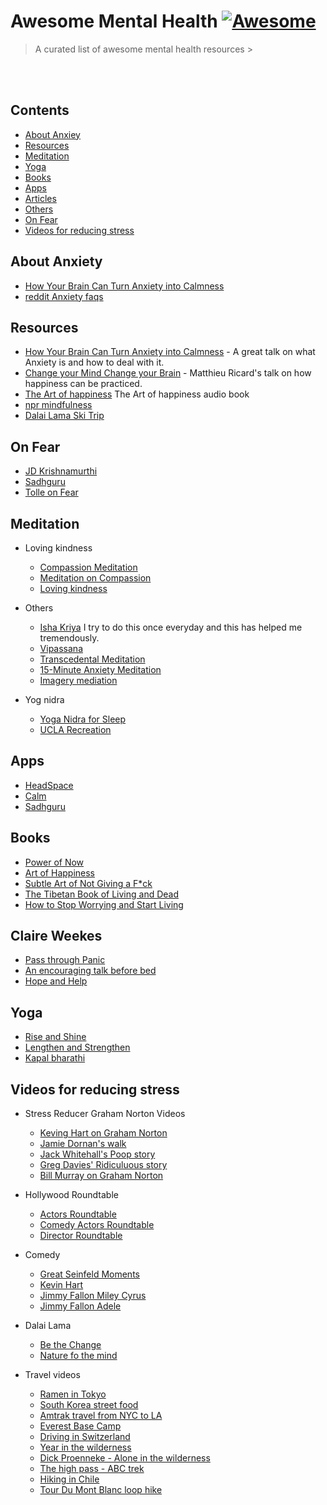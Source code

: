 # Awesome Mental Health [![Awesome](https://cdn.rawgit.com/sindresorhus/awesome/d7305f38d29fed78fa85652e3a63e154dd8e8829/media/badge.svg)](https://github.com/sindresorhus/awesome)

> A curated list of awesome mental health resources >
> <br>


<br>

<br>

## Contents
- [About Anxiey](#About-Anxiety)
- [Resources](#resources)
- [Meditation](#Meditation)
- [Yoga](#Yoga)
- [Books](#Books)
- [Apps](#Apps)
- [Articles](#Articles)
- [Others](#Videos)
- [On Fear](#Fear)
- [Videos for reducing stress](#Videos-for-reducing-stress)

## About Anxiety
- [How Your Brain Can Turn Anxiety into Calmness](https://youtu.be/KYJdekjiAog)
- [reddit Anxiety faqs](https://www.reddit.com/r/Anxiety/wiki/faq)

## Resources
- [How Your Brain Can Turn Anxiety into Calmness](https://youtu.be/KYJdekjiAog) - A great talk on what Anxiety is and how to deal with it.
- [Change your Mind Change your Brain](https://youtu.be/L_30JzRGDHI) - Matthieu Ricard's talk on how happiness can be practiced.
- [The Art of happiness](https://youtu.be/t46j3HyKzO0) The Art of happiness audio book
- [npr mindfulness](https://www.npr.org/2020/02/03/802347757/a-conversation-with-tara-brach-mindfulness-tools-for-big-feelings)
- [Dalai Lama Ski Trip](https://slate.com/human-interest/2014/02/dalai-lama-at-a-santa-fe-ski-resort-tells-waitress-the-meaning-of-life.html)


## On Fear
- [JD Krishnamurthi](https://youtu.be/BFWBaBdH2qw)
- [Sadhguru](https://youtu.be/K7hYf0yIK5w)
- [Tolle on Fear](https://youtu.be/LiEU84nHEcY)


## Meditation
- Loving kindness
	- [Compassion Meditation](https://youtu.be/9-XY3uKO63I)
	- [Meditation on Compassion](https://youtu.be/04OWroNTf1c)
	- [Loving kindness](https://www.doyogawithme.com/content/loving-kindness-metta-meditations)

- Others
	- [Isha Kriya](https://www.youtube.com/watch?v=EwQkfoKxRvo) I try to do this once everyday and this has helped me tremendously.
	- [Vipassana](https://youtu.be/eajwl0Y-8JY)
	- [Transcedental Meditation](https://youtu.be/rNfenCYWGRQ) 
	- [15-Minute Anxiety Meditation](https://www.amazon.com/gp/video/detail/B0861BVHFX/ref=atv_dp_share_cu_r)
	- [Imagery mediation](https://youtu.be/KYJdekjiAog?t=3957)
	
- Yog nidra
	- [Yoga Nidra for Sleep](https://www.doyogawithme.com/content/yoga-nidra-sleep)
	- [UCLA Recreation](https://podcasts.apple.com/us/podcast/deep-relaxation-and-guided-meditation-yoga-nidra/id434139276) 	

## Apps
- [HeadSpace](https://www.headspace.com/)
- [Calm](https://www.calm.com/breathe) 
- [Sadhguru](https://isha.sadhguru.org/us/en/sadhguru-app)

## Books
- [Power of Now](https://youtu.be/NtL2hb-wCMo) 
- [Art of Happiness](https://youtu.be/eXVwxbHbrWo) 
- [Subtle Art of Not Giving a F*ck](https://youtu.be/vvgD09ts63g)
- [The Tibetan Book of Living and Dead](https://youtu.be/0GTh5L44HF4)
- [How to Stop Worrying and Start Living](https://youtu.be/cS3vurK_NbQ)

## Claire Weekes 
- [Pass through Panic](https://youtu.be/H1Bhh4Bh7vQ)
- [An encouraging talk before bed](https://youtu.be/H1Bhh4Bh7vQ)
- [Hope and Help](https://youtu.be/9brXNbcLOaY)

## Yoga
- [Rise and Shine](https://www.doyogawithme.com/content/rise-and-shine)
- [Lengthen and Strengthen](https://www.doyogawithme.com/content/strengthen-and-lengthen)
- [Kapal bharathi](https://youtu.be/d6d7_oJGzKQ)


## Videos for reducing stress
- Stress Reducer Graham Norton Videos 
	- [Keving Hart on Graham Norton](https://youtu.be/l78Nse_cQM8)
	- [Jamie Dornan's walk](https://youtu.be/aqUuTLh6pHk)
	- [Jack Whitehall's Poop story](https://youtu.be/UIL9CiUDHp0)
	- [Greg Davies' Ridiculuous story](https://youtu.be/yuXGpUR7fXA) 	
	- [Bill Murray on Graham Norton](https://youtu.be/yuXGpUR7fXA)

- Hollywood Roundtable
	- [Actors Roundtable](https://youtu.be/ibPkLdbG4VU)
	- [Comedy Actors Roundtable](https://youtu.be/yz0bjLk9rUo)
	- [Director Roundtable](https://youtu.be/DtB8YhsUkkg)
	
- Comedy
	- [Great Seinfeld Moments](https://youtu.be/slbco4zHmt8)
	- [Kevin Hart](https://youtu.be/slbco4zHmt8)
	- [Jimmy Fallon Miley Cyrus](https://youtu.be/mda9ms9Xb7I)
	- [Jimmy Fallon Adele](https://youtu.be/-yL7VP4-kP4)
	
- Dalai Lama
	- [Be the Change](https://youtu.be/qBHt02IocLI)
	- [Nature fo the mind](https://youtu.be/gO7RQi55asY) 	

- Travel videos
	- [Ramen in Tokyo](https://www.youtube.com/watch?v=Hf0b_-hVBS4)
	- [South Korea street food](https://youtu.be/dbofhUfQ1p4)
	- [Amtrak travel from NYC to LA](https://youtu.be/f79ksk3ggDo)	
	- [Everest Base Camp](https://youtu.be/8_hWKqIqtA8)
	- [Driving in Switzerland](https://youtu.be/b-WViLMs_4c)
	- [Year in the wilderness](https://youtu.be/HwPoLOZkFyE)
	- [Dick Proenneke - Alone in the wilderness](https://youtu.be/cTHLpA4267Q)
	- [The high pass - ABC trek](https://youtu.be/ZQy8rDxEdRU)
	- [Hiking in Chile](https://youtu.be/sCTY0Ll_KeY)
	- [Tour Du Mont Blanc loop hike](https://youtu.be/3595IuY0kgE)


	
